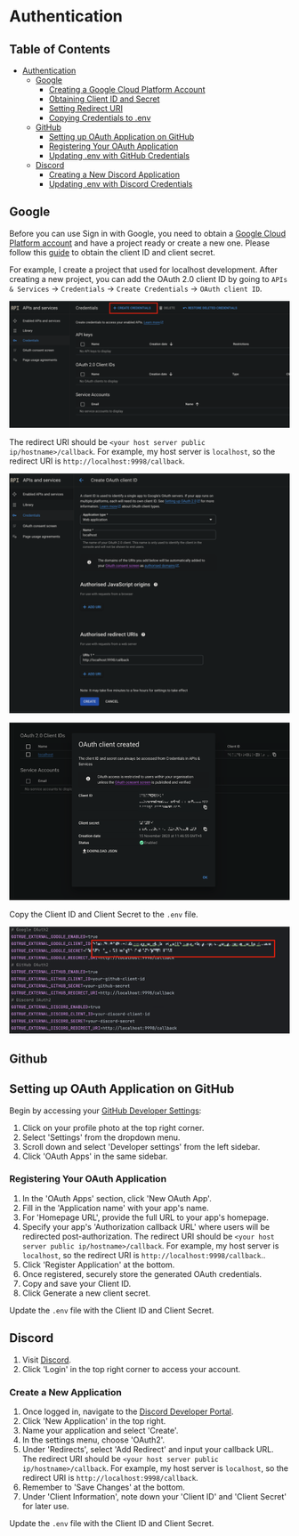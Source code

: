 # Authentication

## Table of Contents
- [Authentication](#authentication)
   - [Google](#google)
      - [Creating a Google Cloud Platform Account](#creating-a-google-cloud-platform-account)
      - [Obtaining Client ID and Secret](#obtaining-client-id-and-secret)
      - [Setting Redirect URI](#setting-redirect-uri)
      - [Copying Credentials to .env](#copying-credentials-to-env)
   - [GitHub](#github)
      - [Setting up OAuth Application on GitHub](#setting-up-oauth-application-on-github)
      - [Registering Your OAuth Application](#registering-your-oauth-application)
      - [Updating .env with GitHub Credentials](#updating-env-with-github-credentials)
   - [Discord](#discord)
      - [Creating a New Discord Application](#creating-a-new-discord-application)
      - [Updating .env with Discord Credentials](#updating-env-with-discord-credentials)


## Google

Before you can use Sign in with Google, you need to obtain a [Google Cloud Platform account](https://console.cloud.google.com/) and have a project ready or create a new one.
Please follow this [guide](https://developers.google.com/identity/protocols/oauth2/web-server#creatingcred) to obtain the client ID and client secret.

For example, I create a project that used for localhost development. After creating a new project, you can add the OAuth 2.0 client ID by going to `APIs & Services` -> `Credentials` -> `Create Credentials` -> `OAuth client ID`.

![create_credentials.png](../assets/images/create_google_credentials.png)

The redirect URI should be `<your host server public ip/hostname>/callback`. For example, my host server is `localhost`, so the redirect URI is `http://localhost:9998/callback`. 

![create_client.png](../assets/images/create_google_oauth_client_id.png)

![client_id_and_secret.png](../assets/images/google_client_id.png)

Copy the Client ID and Client Secret to the `.env` file.

![env.png](../assets/images/edit_google_env.png)



## Github

## Setting up OAuth Application on GitHub

Begin by accessing your [GitHub Developer Settings](https://github.com/settings/developers):

1. Click on your profile photo at the top right corner.
2. Select 'Settings' from the dropdown menu.
3. Scroll down and select 'Developer settings' from the left sidebar.
4. Click 'OAuth Apps' in the same sidebar.

### Registering Your OAuth Application

1. In the 'OAuth Apps' section, click 'New OAuth App'.
2. Fill in the 'Application name' with your app's name.
3. For 'Homepage URL', provide the full URL to your app's homepage.
4. Specify your app's 'Authorization callback URL' where users will be redirected post-authorization. The redirect URI should be 
`<your host server public ip/hostname>/callback`. For example, my host server is `localhost`, so the redirect URI is `http://localhost:9998/callback`..
5. Click 'Register Application' at the bottom.
6. Once registered, securely store the generated OAuth credentials.
7. Copy and save your Client ID.
8. Click Generate a new client secret.

Update the `.env` file with the Client ID and Client Secret.

## Discord

1. Visit [Discord](https://discord.com).
2. Click 'Login' in the top right corner to access your account.

### Create a New Application

1. Once logged in, navigate to the [Discord Developer Portal](https://discord.com/developers/applications).
2. Click 'New Application' in the top right.
3. Name your application and select 'Create'.
4. In the settings menu, choose 'OAuth2'.
5. Under 'Redirects', select 'Add Redirect' and input your callback URL. The redirect URI should be `<your host server public ip/hostname>/callback`.
For example, my host server is `localhost`, so the redirect URI is `http://localhost:9998/callback`.
6. Remember to 'Save Changes' at the bottom.
7. Under 'Client Information', note down your 'Client ID' and 'Client Secret' for later use.

Update the `.env` file with the Client ID and Client Secret.
